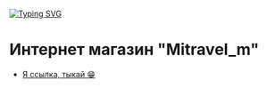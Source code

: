 [![Typing SVG](https://readme-typing-svg.herokuapp.com?font=Fira+Code&weight=700&size=30&pause=500&color=00008B&width=435&lines=-%3E+-%3E+-%3E+SkyDream+%3C-+%3C-+%3C-%3C-+%3C-)](https://git.io/typing-svg)
# Интернет магазин "Mitravel_m"
- [Я ссылка, тыкай 😁](https://1skydream1.github.io/Mitravel/)
